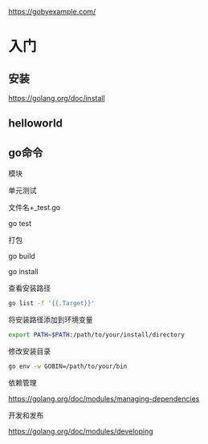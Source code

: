 https://gobyexample.com/



# 入门

## 安装

https://golang.org/doc/install



## helloworld



## go命令



模块



单元测试

文件名+_test.go

go test



打包

go build

go install

查看安装路径

```sh
go list -f '{{.Target}}'
```



将安装路径添加到环境变量

```sh
export PATH=$PATH:/path/to/your/install/directory
```



修改安装目录

```sh
go env -w GOBIN=/path/to/your/bin
```





依赖管理

https://golang.org/doc/modules/managing-dependencies



开发和发布

https://golang.org/doc/modules/developing







